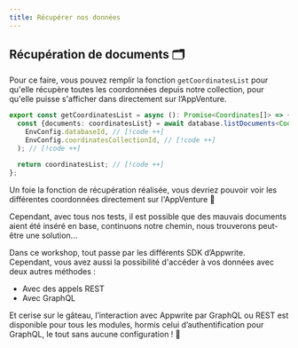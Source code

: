```yaml
---
title: Récupérer nos données
---
```


<Documentation link="https://appwrite.io/docs/products/databases/quick-start#list-documents"></Documentation>

<Hero
title="Récupérons nos données ! 📑"
image="/assets/workshop/database/get.jpg"
description="Nous avons réussi à insérer de nouvelles données dans cette grande forêt qu’est la base de donnée,
maintenant, il ne nous reste plus qu’à les récolter pour pouvoir les afficher ! Car bon... des données en base, c'est
bien, des données en base affichées sur notre interface, c'est encore mieux !"
/>

## Récupération de documents 🗂️

Pour ce faire, vous pouvez remplir la fonction `getCoordinatesList` pour qu'elle récupère toutes les coordonnées depuis
notre collection, pour qu'elle puisse s'afficher dans directement sur l’AppVenture.

<Solution>

```ts
export const getCoordinatesList = async (): Promise<Coordinates[]> => {
  const {documents: coordinatesList} = await database.listDocuments<Coordinates>( // [!code ++]
    EnvConfig.databaseId, // [!code ++]
    EnvConfig.coordinatesCollectionId, // [!code ++]
  ); // [!code ++]

  return coordinatesList; // [!code ++]
};
```

</Solution>

Un foie la fonction de récupération réalisée, vous devriez pouvoir voir les différentes coordonnées directement sur
l'AppVenture 🎉

Cependant, avec tous nos tests, il est possible que des mauvais documents aient été inséré en base, continuons notre
chemin, nous trouverons peut-être une solution...

<InfoBonus title="Différentes solution de récupération">

Dans ce workshop, tout passe par les différents SDK d’Appwrite.
Cependant, vous avez aussi la possibilité d'accéder à vos données avec deux autres méthodes :

- Avec des appels REST
- Avec GraphQL

Et cerise sur le gâteau, l’interaction avec Appwrite par GraphQL ou REST est disponible pour tous les modules, hormis
celui d’authentification pour GraphQL, le tout sans aucune configuration ! 🤩

</InfoBonus>
